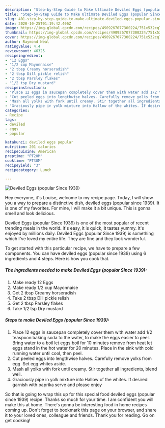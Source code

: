 ```yaml
---
description: "Step-by-Step Guide to Make Ultimate Deviled Eggs (popular Since 1939)"
title: "Step-by-Step Guide to Make Ultimate Deviled Eggs (popular Since 1939)"
slug: 401-step-by-step-guide-to-make-ultimate-deviled-eggs-popular-since-1939
date: 2020-10-25T01:19:42.406Z
image: https://img-global.cpcdn.com/recipes/4909267077300224/751x532cq70/deviled-eggs-popular-since-1939-recipe-main-photo.jpg
thumbnail: https://img-global.cpcdn.com/recipes/4909267077300224/751x532cq70/deviled-eggs-popular-since-1939-recipe-main-photo.jpg
cover: https://img-global.cpcdn.com/recipes/4909267077300224/751x532cq70/deviled-eggs-popular-since-1939-recipe-main-photo.jpg
author: Raymond Neal
ratingvalue: 4.4
reviewcount: 46325
recipeingredient:
- "12 Eggs"
- "1/2 cup Mayonnaise"
- "2 tbsp Creamy horseradish"
- "2 tbsp Dill pickle relish"
- "2 tbsp Parsley flakes"
- "1/2 tsp Dry mustard"
recipeinstructions:
- "Place 12 eggs in saucepan completely cover them with water add 1/2 teaspoon baking soda to the water, to make the eggs easier to peel. Bring water to a boil let eggs boil for 10 minutes remove from heat let eggs stand in the hot water for 20 minutes. Place in the sink with cold running water until cool, then peel."
- "Cut peeled eggs into lengthwise halves. Carefully remove yolks from egg. Set egg whites aside."
- "Mash all yolks with fork until creamy. Stir together all ingredients, blend well."
- "Graciously pipe in yolk mixture into Hallow of the whites. If desired garnish with paprika serve and please enjoy"
categories:
- Recipe
tags:
- deviled
- eggs
- popular

katakunci: deviled eggs popular 
nutrition: 201 calories
recipecuisine: American
preptime: "PT20M"
cooktime: "PT30M"
recipeyield: "3"
recipecategory: Lunch

---
```



![Deviled Eggs (popular Since 1939)](https://img-global.cpcdn.com/recipes/4909267077300224/751x532cq70/deviled-eggs-popular-since-1939-recipe-main-photo.jpg)

Hey everyone, it's Louise, welcome to my recipe page. Today, I will show you a way to prepare a distinctive dish, deviled eggs (popular since 1939). It is one of my favorites. For mine, I will make it a bit unique. This is gonna smell and look delicious.

Deviled Eggs (popular Since 1939) is one of the most popular of recent trending meals in the world. It's easy, it is quick, it tastes yummy. It's enjoyed by millions daily. Deviled Eggs (popular Since 1939) is something which I've loved my entire life. They are fine and they look wonderful.




To get started with this particular recipe, we have to prepare a few components. You can have deviled eggs (popular since 1939) using 6 ingredients and 4 steps. Here is how you cook that.

<!--inarticleads1-->

##### The ingredients needed to make Deviled Eggs (popular Since 1939):

1. Make ready 12 Eggs
1. Make ready 1/2 cup Mayonnaise
1. Get 2 tbsp Creamy horseradish
1. Take 2 tbsp Dill pickle relish
1. Get 2 tbsp Parsley flakes
1. Take 1/2 tsp Dry mustard




<!--inarticleads2-->

##### Steps to make Deviled Eggs (popular Since 1939):

1. Place 12 eggs in saucepan completely cover them with water add 1/2 teaspoon baking soda to the water, to make the eggs easier to peel. Bring water to a boil let eggs boil for 10 minutes remove from heat let eggs stand in the hot water for 20 minutes. Place in the sink with cold running water until cool, then peel.
1. Cut peeled eggs into lengthwise halves. Carefully remove yolks from egg. Set egg whites aside.
1. Mash all yolks with fork until creamy. Stir together all ingredients, blend well.
1. Graciously pipe in yolk mixture into Hallow of the whites. If desired garnish with paprika serve and please enjoy




So that is going to wrap this up for this special food deviled eggs (popular since 1939) recipe. Thanks so much for your time. I am confident you will make this at home. There's gonna be interesting food in home recipes coming up. Don't forget to bookmark this page on your browser, and share it to your loved ones, colleague and friends. Thank you for reading. Go on get cooking!
